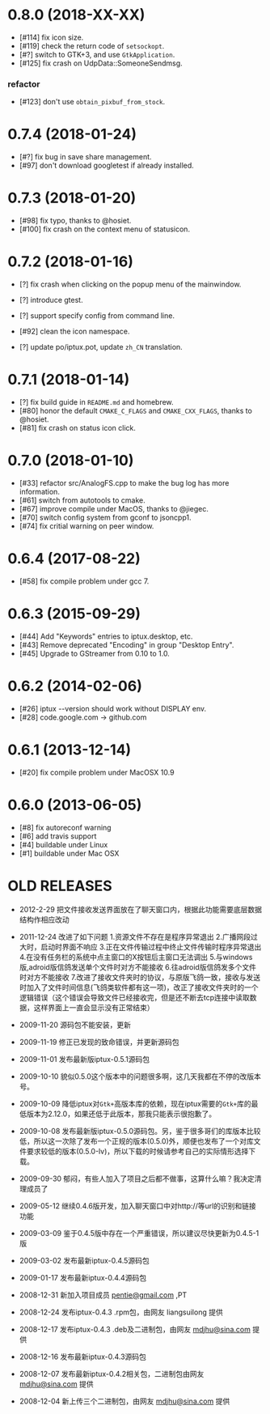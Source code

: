 # 0.8.0 (2018-XX-XX)

* [#114] fix icon size.
* [#119] check the return code of `setsockopt`.
* [#?] switch to GTK+3, and use `GtkApplication`.
* [#125] fix crash on UdpData::SomeoneSendmsg.

### refactor

* [#123] don't use `obtain_pixbuf_from_stock`.

# 0.7.4 (2018-01-24)

* [#?] fix bug in save share management.
* [#97] don't download googletest if already installed.

# 0.7.3 (2018-01-20)

* [#98] fix typo, thanks to @hosiet.
* [#100] fix crash on the context menu of statusicon.

# 0.7.2 (2018-01-16)

* [?] fix crash when clicking on the popup menu of the mainwindow.

* [?] introduce gtest.
* [?] support specify config from command line.
* [#92] clean the icon namespace.
* [?] update po/iptux.pot, update `zh_CN` translation.

# 0.7.1 (2018-01-14)

* [?] fix build guide in `README.md` and homebrew.
* [#80] honor the default `CMAKE_C_FLAGS` and `CMAKE_CXX_FLAGS`, thanks to @hosiet.
* [#81] fix crash on status icon click.

# 0.7.0 (2018-01-10)

* [#33] refactor src/AnalogFS.cpp to make the bug log has more information.
* [#61] switch from autotools to cmake.
* [#67] improve compile under MacOS, thanks to @jiegec.
* [#70] switch config system from gconf to jsoncpp1.
* [#74] fix critial warning on peer window.

# 0.6.4 (2017-08-22)

* [#58] fix compile problem under gcc 7.

# 0.6.3 (2015-09-29)

* [#44] Add "Keywords" entries to iptux.desktop, etc.
* [#43] Remove deprecated "Encoding" in group "Desktop Entry".
* [#45] Upgrade to GStreamer from 0.10 to 1.0.

# 0.6.2 (2014-02-06)

* [#26] iptux --version should work without DISPLAY env.
* [#28] code.google.com -> github.com

# 0.6.1 (2013-12-14)

* [#20] fix compile problem under MacOSX 10.9

# 0.6.0 (2013-06-05)

* [#8] fix autoreconf warning
* [#6] add travis support
* [#4] buildable under Linux
* [#1] buildable under Mac OSX


# OLD RELEASES

* 2012-2-29  把文件接收发送界面放在了聊天窗口内，根据此功能需要底层数据结构作相应改动
* 2011-12-24 改进了如下问题
           1.资源文件不存在是程序异常退出
           2.广播网段过大时，启动时界面不响应
           3.正在文件传输过程中终止文件传输时程序异常退出
           4.在没有任务栏的系统中点主窗口的X按钮后主窗口无法调出
           5.与windows版,adroid版信鸽发送单个文件时对方不能接收
           6.往adroid版信鸽发多个文件时对方不能接收
           7.改进了接收文件夹时的协议，与原版飞鸽一致，接收与发送时加入了文件时间信息(飞鸽类软件都有这一项)，改正了接收文件夹时的一个逻辑错误（这个错误会导致文件已经接收完，但是还不断去tcp连接中读取数据，这样界面上一直会显示没有正常结束）
* 2009-11-20 源码包不能安装，更新

* 2009-11-19 修正已发现的致命错误，并更新源码包

* 2009-11-01 发布最新版iptux-0.5.1源码包

* 2009-10-10 貌似0.5.0这个版本中的问题很多啊，这几天我都在不停的改版本号。

* 2009-10-09 降低iptux对`Gtk+`高版本库的依赖，现在iptux需要的`Gtk+`库的最低版本为2.12.0，如果还低于此版本，那我只能表示很抱歉了。

* 2009-10-08 发布最新版iptux-0.5.0源码包。另，鉴于很多哥们的库版本比较低，所以这一次除了发布一个正规的版本(0.5.0)外，顺便也发布了一个对库文件要求较低的版本(0.5.0-lv)，所以下载的时候请参考自己的实际情形选择下载。

* 2009-09-30 郁闷，有些人加入了项目之后都不做事，这算什么嘛？我决定清理成员了

* 2009-05-12 继续0.4.6版开发，加入聊天窗口中对http://等url的识别和链接功能

* 2009-03-09 鉴于0.4.5版中存在一个严重错误，所以建议尽快更新为0.4.5-1版

* 2009-03-02 发布最新iptux-0.4.5源码包

* 2009-01-17 发布最新iptux-0.4.4源码包

* 2008-12-31 新加入项目成员 pentie@gmail.com ,PT

* 2008-12-24 发布iptux-0.4.3 .rpm包，由网友 liangsuilong 提供

* 2008-12-17 发布iptux-0.4.3 .deb及二进制包，由网友 mdjhu@sina.com 提供

* 2008-12-16 发布最新iptux-0.4.3源码包

* 2008-12-07 发布最新iptux-0.4.2相关包，二进制包由网友 mdjhu@sina.com 提供

* 2008-12-04 新上传三个二进制包，由网友 mdjhu@sina.com 提供
